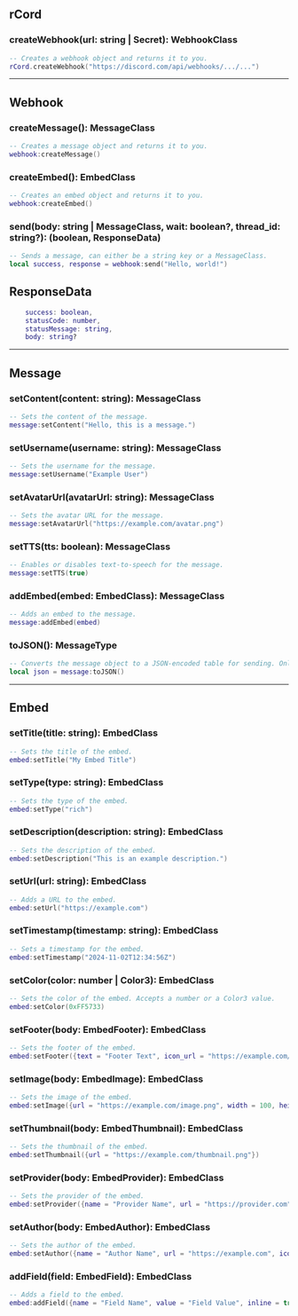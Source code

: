 ## rCord
### createWebhook(url: string | Secret): WebhookClass
```lua
-- Creates a webhook object and returns it to you. 
rCord.createWebhook("https://discord.com/api/webhooks/.../...") 
```

---

## Webhook
### createMessage(): MessageClass
```lua
-- Creates a message object and returns it to you.
webhook:createMessage() 
```

### createEmbed(): EmbedClass
```lua
-- Creates an embed object and returns it to you.
webhook:createEmbed() 
```

### send(body: string | MessageClass, wait: boolean?, thread_id: string?): (boolean, ResponseData)
```lua
-- Sends a message, can either be a string key or a MessageClass.
local success, response = webhook:send("Hello, world!")
```

## ResponseData
```lua
	success: boolean,
	statusCode: number,
	statusMessage: string,
	body: string?
```

---

## Message
### setContent(content: string): MessageClass
```lua
-- Sets the content of the message.
message:setContent("Hello, this is a message.")
```

### setUsername(username: string): MessageClass
```lua
-- Sets the username for the message.
message:setUsername("Example User")
```

### setAvatarUrl(avatarUrl: string): MessageClass
```lua
-- Sets the avatar URL for the message.
message:setAvatarUrl("https://example.com/avatar.png")
```

### setTTS(tts: boolean): MessageClass
```lua
-- Enables or disables text-to-speech for the message.
message:setTTS(true)
```

### addEmbed(embed: EmbedClass): MessageClass
```lua
-- Adds an embed to the message.
message:addEmbed(embed)
```

### toJSON(): MessageType
```lua
-- Converts the message object to a JSON-encoded table for sending. Only for behind-the-scenes use
local json = message:toJSON()
```

---

## Embed
### setTitle(title: string): EmbedClass
```lua
-- Sets the title of the embed.
embed:setTitle("My Embed Title")
```

### setType(type: string): EmbedClass
```lua
-- Sets the type of the embed.
embed:setType("rich")
```

### setDescription(description: string): EmbedClass
```lua
-- Sets the description of the embed.
embed:setDescription("This is an example description.")
```

### setUrl(url: string): EmbedClass
```lua
-- Adds a URL to the embed.
embed:setUrl("https://example.com")
```

### setTimestamp(timestamp: string): EmbedClass
```lua
-- Sets a timestamp for the embed.
embed:setTimestamp("2024-11-02T12:34:56Z")
```

### setColor(color: number | Color3): EmbedClass
```lua
-- Sets the color of the embed. Accepts a number or a Color3 value.
embed:setColor(0xFF5733)
```

### setFooter(body: EmbedFooter): EmbedClass
```lua
-- Sets the footer of the embed.
embed:setFooter({text = "Footer Text", icon_url = "https://example.com/icon.png"})
```

### setImage(body: EmbedImage): EmbedClass
```lua
-- Sets the image of the embed.
embed:setImage({url = "https://example.com/image.png", width = 100, height = 100})
```

### setThumbnail(body: EmbedThumbnail): EmbedClass
```lua
-- Sets the thumbnail of the embed.
embed:setThumbnail({url = "https://example.com/thumbnail.png"})
```

### setProvider(body: EmbedProvider): EmbedClass
```lua
-- Sets the provider of the embed.
embed:setProvider({name = "Provider Name", url = "https://provider.com"})
```

### setAuthor(body: EmbedAuthor): EmbedClass
```lua
-- Sets the author of the embed.
embed:setAuthor({name = "Author Name", url = "https://example.com", icon_url = "https://example.com/icon.png"})
```

### addField(field: EmbedField): EmbedClass
```lua
-- Adds a field to the embed.
embed:addField({name = "Field Name", value = "Field Value", inline = true})
```

